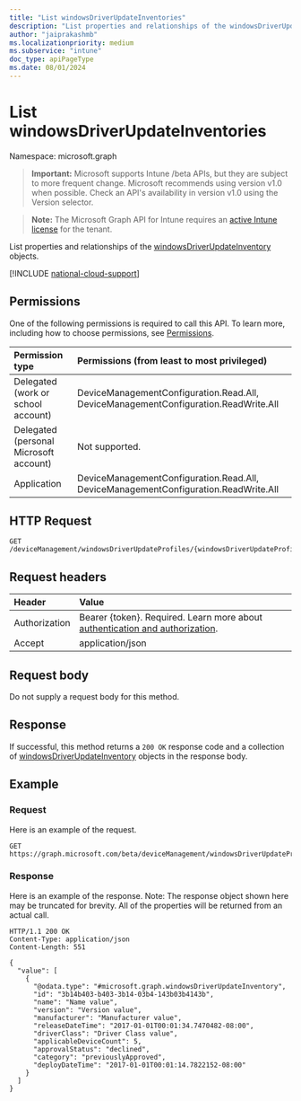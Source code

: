 ```yaml
---
title: "List windowsDriverUpdateInventories"
description: "List properties and relationships of the windowsDriverUpdateInventory objects."
author: "jaiprakashmb"
ms.localizationpriority: medium
ms.subservice: "intune"
doc_type: apiPageType
ms.date: 08/01/2024
---
```


# List windowsDriverUpdateInventories

Namespace: microsoft.graph

> **Important:** Microsoft supports Intune /beta APIs, but they are subject to more frequent change. Microsoft recommends using version v1.0 when possible. Check an API's availability in version v1.0 using the Version selector.

> **Note:** The Microsoft Graph API for Intune requires an [active Intune license](https://go.microsoft.com/fwlink/?linkid=839381) for the tenant.

List properties and relationships of the [windowsDriverUpdateInventory](../resources/intune-softwareupdate-windowsdriverupdateinventory.md) objects.

[!INCLUDE [national-cloud-support](../../includes/all-clouds.md)]

## Permissions
One of the following permissions is required to call this API. To learn more, including how to choose permissions, see [Permissions](/graph/permissions-reference).

|Permission type|Permissions (from least to most privileged)|
|:---|:---|
|Delegated (work or school account)|DeviceManagementConfiguration.Read.All, DeviceManagementConfiguration.ReadWrite.All|
|Delegated (personal Microsoft account)|Not supported.|
|Application|DeviceManagementConfiguration.Read.All, DeviceManagementConfiguration.ReadWrite.All|

## HTTP Request
<!-- {
  "blockType": "ignored"
}
-->
``` http
GET /deviceManagement/windowsDriverUpdateProfiles/{windowsDriverUpdateProfileId}/driverInventories
```

## Request headers
|Header|Value|
|:---|:---|
|Authorization|Bearer {token}. Required. Learn more about [authentication and authorization](/graph/auth/auth-concepts).|
|Accept|application/json|

## Request body
Do not supply a request body for this method.

## Response
If successful, this method returns a `200 OK` response code and a collection of [windowsDriverUpdateInventory](../resources/intune-softwareupdate-windowsdriverupdateinventory.md) objects in the response body.

## Example

### Request
Here is an example of the request.
``` http
GET https://graph.microsoft.com/beta/deviceManagement/windowsDriverUpdateProfiles/{windowsDriverUpdateProfileId}/driverInventories
```

### Response
Here is an example of the response. Note: The response object shown here may be truncated for brevity. All of the properties will be returned from an actual call.
``` http
HTTP/1.1 200 OK
Content-Type: application/json
Content-Length: 551

{
  "value": [
    {
      "@odata.type": "#microsoft.graph.windowsDriverUpdateInventory",
      "id": "3b14b403-b403-3b14-03b4-143b03b4143b",
      "name": "Name value",
      "version": "Version value",
      "manufacturer": "Manufacturer value",
      "releaseDateTime": "2017-01-01T00:01:34.7470482-08:00",
      "driverClass": "Driver Class value",
      "applicableDeviceCount": 5,
      "approvalStatus": "declined",
      "category": "previouslyApproved",
      "deployDateTime": "2017-01-01T00:01:14.7822152-08:00"
    }
  ]
}
```
